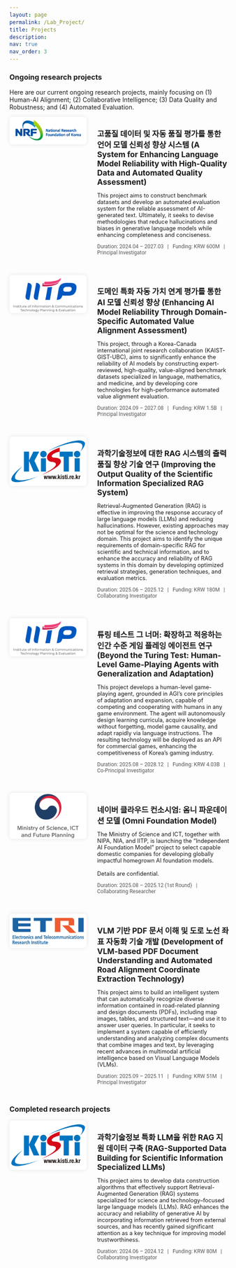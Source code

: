```yaml
---
layout: page
permalink: /Lab_Project/
title: Projects
description: 
nav: true
nav_order: 3
---
```


<style>
.project-block {
  display: flex;
  flex-direction: row;
  align-items: flex-start;
  gap: 1.5rem;
  margin-bottom: 2rem;
  flex-wrap: wrap;
}

.project-block .img-col {
  flex: 1 1 35%;
  max-width: 300px;
}

.project-block .text-col {
  flex: 1 1 60%;
}

.project-block img {
  width: 100%;
  height: auto;
  border-radius: 8px;
  box-shadow: 0 0 10px rgba(0,0,0,0.1);
}

/* 모바일: 이미지 위, 텍스트 아래 */
@media (max-width: 768px) {
.project-block .img-col {
  flex: 1 1 35%;
  max-width: 300px;
  display: flex;
  justify-content: center;
  align-items: center;
  text-align: center; /* fallback */
}

.project-block img {
  width: 100%;
  height: auto;
  border-radius: 8px;
  box-shadow: 0 0 10px rgba(0,0,0,0.1);
  object-fit: contain; /* keeps aspect ratio nicely */
}
}
</style>

### Ongoing research projects 

Here are our current ongoing research projects, mainly focusing on (1) Human-AI Alignment; (2) Collaborative Intelligence; (3) Data Quality and Robustness; and (4) Automated Evaluation.


<div class="project-block">
  <div class="img-col">
    <img src="/assets/img/nrf-logo.png" alt="Project 1">
  </div>
  <div class="text-col">
    <h3 style="font-size: 1.1rem; margin-bottom: 0.5rem;">
      고품질 데이터 및 자동 품질 평가를 통한 언어 모델 신뢰성 향상 시스템 (A System for Enhancing Language Model Reliability with High-Quality Data and Automated Quality Assessment)
    </h3>
    <p style="font-size: 0.8rem; margin-bottom: 0.5rem;">
      This project aims to construct benchmark datasets and develop an automated evaluation system for the reliable assessment of AI-generated text. Ultimately, it seeks to devise methodologies that reduce hallucinations and biases in generative language models while enhancing completeness and conciseness.
    </p>
    <p style="font-size: 0.75rem; font-family: 'Roboto', monospace; color: #555;">
      Duration: 2024.04 – 2027.03 &nbsp;&nbsp;|&nbsp;&nbsp; Funding: KRW 600M &nbsp;&nbsp;|&nbsp;&nbsp; Principal Investigator
    </p>
  </div>
</div>


<div class="project-block">
  <div class="img-col">
    <img src="/assets/img/iitp-logo.png" alt="Project 2">
  </div>
  <div class="text-col">
    <h3 style="font-size: 1.1rem; margin-bottom: 0.5rem;">
      도메인 특화 자동 가치 연계 평가를 통한 AI 모델 신뢰성 향상 (Enhancing AI Model Reliability Through Domain-Specific Automated Value Alignment Assessment)
    </h3>
    <p style="font-size: 0.8rem; margin-bottom: 0.5rem;">
      This project, through a Korea-Canada international joint research collaboration (KAIST-GIST-UBC), aims to significantly enhance the reliability of AI models by constructing expert-reviewed, high-quality, value-aligned benchmark datasets specialized in language, mathematics, and medicine, and by developing core technologies for high-performance automated value alignment evaluation.
    </p>
    <p style="font-size: 0.75rem; font-family: 'Roboto', monospace; color: #555;">
      Duration: 2024.09 – 2027.08 &nbsp;&nbsp;|&nbsp;&nbsp; Funding: KRW 1.5B &nbsp;&nbsp;|&nbsp;&nbsp; Principal Investigator
    </p>
  </div>
</div>

<div class="project-block">
  <div class="img-col">
    <img src="/assets/img/kisti-logo.png" alt="Project 3">
  </div>
  <div class="text-col">
    <h3 style="font-size: 1.1rem; margin-bottom: 0.5rem;">
      과학기술정보에 대한 RAG 시스템의 출력 품질 향상 기술 연구 (Improving the Output Quality of the Scientific Information Specialized RAG System)
    </h3>
    <p style="font-size: 0.8rem; margin-bottom: 0.5rem;">
      Retrieval-Augmented Generation (RAG) is effective in improving the response accuracy of large language models (LLMs) and reducing hallucinations. However, existing approaches may not be optimal for the science and technology domain. This project aims to identify the unique requirements of domain-specific RAG for scientific and technical information, and to enhance the accuracy and reliability of RAG systems in this domain by developing optimized retrieval strategies, generation techniques, and evaluation metrics.
    </p>
    <p style="font-size: 0.75rem; font-family: 'Roboto', monospace; color: #555;">
      Duration: 2025.06 – 2025.12 &nbsp;&nbsp;|&nbsp;&nbsp; Funding: KRW 180M &nbsp;&nbsp;|&nbsp;&nbsp; Collaborating Investigator
    </p>
  </div>
</div>

<div class="project-block">
  <div class="img-col">
    <img src="/assets/img/iitp-logo.png" alt="Project 1">
  </div>
  <div class="text-col">
    <h3 style="font-size: 1.1rem; margin-bottom: 0.5rem;">
      튜링 테스트 그 너머: 확장하고 적응하는 인간 수준 게임 플레잉 에이전트 연구 (Beyond the Turing Test: Human-Level Game-Playing Agents with Generalization and Adaptation)
    </h3>
    <p style="font-size: 0.8rem; margin-bottom: 0.5rem;">
      This project develops a human-level game-playing agent, grounded in AGI’s core principles of adaptation and expansion, capable of competing and cooperating with humans in any game environment. The agent will autonomously design learning curricula, acquire knowledge without forgetting, model game causality, and adapt rapidly via language instructions. The resulting technology will be deployed as an API for commercial games, enhancing the competitiveness of Korea’s gaming industry.
    </p>
    <p style="font-size: 0.75rem; font-family: 'Roboto', monospace; color: #555;">
      Duration: 2025.08 – 2028.12 &nbsp;&nbsp;|&nbsp;&nbsp; Funding: KRW 4.03B &nbsp;&nbsp;|&nbsp;&nbsp; Co-Principal Investigator
    </p>
  </div>
</div>

<div class="project-block">
  <div class="img-col">
    <img src="/assets/img/ict-logo3.png" alt="Project 1">
  </div>
  <div class="text-col">
    <h3 style="font-size: 1.1rem; margin-bottom: 0.5rem;">
      네이버 클라우드 컨소시엄: 옴니 파운데이션 모델 (Omni Foundation Model) 
    </h3>    
    <p style="font-size: 0.8rem; margin-bottom: 0.5rem;">
      The Ministry of Science and ICT, together with NIPA, NIA, and IITP, is launching the “Independent AI Foundation Model” project to select capable domestic companies for developing globally impactful homegrown AI foundation models. <br><br>Details are confidential.
    </p>
    <p style="font-size: 0.75rem; font-family: 'Roboto', monospace; color: #555;">
      Duration: 2025.08 – 2025.12 (1st Round) &nbsp;&nbsp;|&nbsp;&nbsp; Collaborating Researcher
    </p>
  </div>
</div>

<div class="project-block">
  <div class="img-col">
    <img src="/assets/img/etri-logo.png" alt="Project 1">
  </div>
  <div class="text-col">
    <h3 style="font-size: 1.1rem; margin-bottom: 0.5rem;">
      VLM 기반 PDF 문서 이해 및 도로 노선 좌표 자동화 기술 개발 (Development of VLM-based PDF Document Understanding and Automated Road Alignment Coordinate Extraction Technology)
    </h3>    
    <p style="font-size: 0.8rem; margin-bottom: 0.5rem;">
      This project aims to build an intelligent system that can automatically recognize diverse information contained in road-related planning and design documents (PDFs), including map images, tables, and structured text—and use it to answer user queries. In particular, it seeks to implement a system capable of efficiently understanding and analyzing complex documents that combine images and text, by leveraging recent advances in multimodal artificial intelligence based on Visual Language Models (VLMs).
    </p>
    <p style="font-size: 0.75rem; font-family: 'Roboto', monospace; color: #555;">
      Duration: 2025.09 – 2025.11 &nbsp;&nbsp;|&nbsp;&nbsp; Funding: KRW 51M &nbsp;&nbsp;|&nbsp;&nbsp; Principal Investigator
    </p>
  </div>
</div>

### Completed research projects 

<div class="project-block">
  <div class="img-col">
    <img src="/assets/img/kisti-logo.png" alt="Project 4">
  </div>
  <div class="text-col">
    <h3 style="font-size: 1.1rem; margin-bottom: 0.5rem;">
      과학기술정보 특화 LLM을 위한 RAG 지원 데이터 구축 (RAG-Supported Data Building for Scientific Information Specialized LLMs)
    </h3>
    <p style="font-size: 0.8rem; margin-bottom: 0.5rem;">
      This project aims to develop data construction algorithms that effectively support Retrieval-Augmented Generation (RAG) systems specialized for science and technology–focused large language models (LLMs). RAG enhances the accuracy and reliability of generative AI by incorporating information retrieved from external sources, and has recently gained significant attention as a key technique for improving model trustworthiness.
    </p>
    <p style="font-size: 0.75rem; font-family: 'Roboto', monospace; color: #555;">
      Duration: 2024.06 – 2024.12 &nbsp;&nbsp;|&nbsp;&nbsp; Funding: KRW 80M &nbsp;&nbsp;|&nbsp;&nbsp; Collaborating Investigator
    </p>
  </div>
</div>
